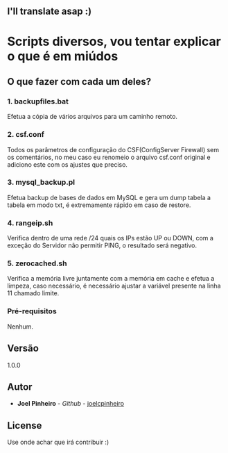 ## I'll translate asap :)

# Scripts diversos, vou tentar explicar o que é em miúdos

## O que fazer com cada um deles?

### 1. backupfiles.bat

Efetua a cópia de vários arquivos para um caminho remoto.

### 2. csf.conf

Todos os parâmetros de configuração do CSF(ConfigServer Firewall) sem os comentários, no meu caso eu renomeio o arquivo csf.conf original e adiciono este com os ajustes que preciso.

### 3. mysql_backup.pl

Efetua backup de bases de dados em MySQL e gera um dump tabela a tabela em modo txt, é extremamente rápido em caso de restore.

### 4. rangeip.sh

Verifica dentro de uma rede /24 quais os IPs estão UP ou DOWN, com a exceção do Servidor não permitir PING, o resultado será negativo.

### 5. zerocached.sh

Verifica a memória livre juntamente com a memória em cache e efetua a limpeza, caso necessário, é necessário ajustar a variável presente na linha 11 chamado limite.

### Pré-requisitos

Nenhum.

## Versão

1.0.0

## Autor

* **Joel Pinheiro** - *Github* - [joelcpinheiro](https://github.com/joelcpinheiro)


## License

Use onde achar que irá contribuir :)
